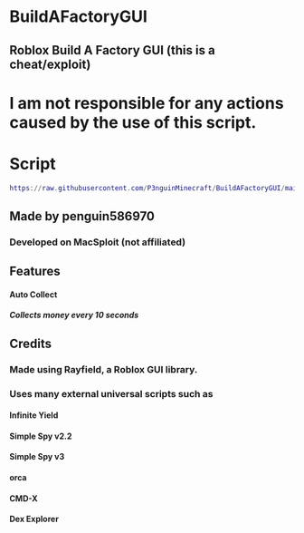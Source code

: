 # BuildAFactoryGUI
## Roblox Build A Factory GUI (this is a cheat/exploit)

# I am not responsible for any actions caused by the use of this script.


# Script
```lua
https://raw.githubusercontent.com/P3nguinMinecraft/BuildAFactoryGUI/main/buildafactorygui.lua"))()
```

## Made by penguin586970
### Developed on MacSploit (not affiliated)

## Features
#### Auto Collect
##### Collects money every 10 seconds

## Credits
### Made using Rayfield, a Roblox GUI library.
### Uses many external universal scripts such as
#### Infinite Yield
#### Simple Spy v2.2
#### Simple Spy v3
#### orca
#### CMD-X
#### Dex Explorer
